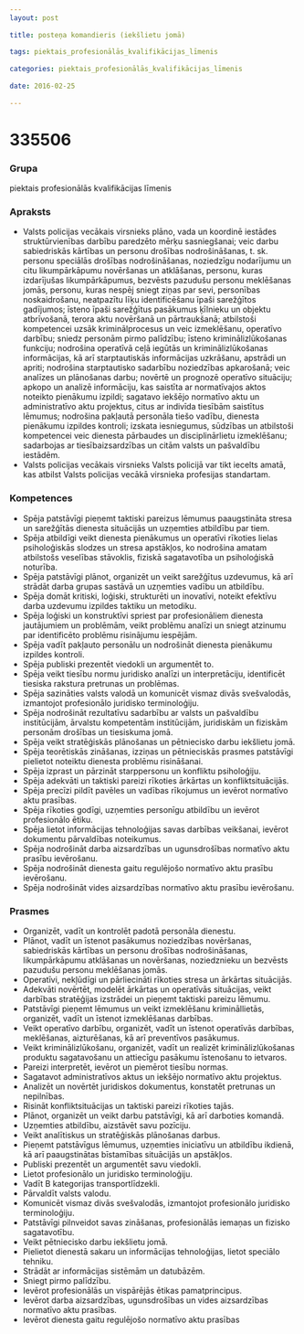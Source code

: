 ```yaml
---
layout: post
    
title: posteņa komandieris (iekšlietu jomā)
    
tags: piektais_profesionālās_kvalifikācijas_līmenis
    
categories: piektais_profesionālās_kvalifikācijas_līmenis
    
date: 2016-02-25
    
---
```

# 335506

### Grupa
piektais profesionālās kvalifikācijas līmenis

### Apraksts

* Valsts policijas vecākais virsnieks plāno, vada un koordinē iestādes struktūrvienības darbību paredzēto mērķu sasniegšanai; veic darbu sabiedriskās kārtības un personu drošības nodrošināšanas, t. sk. personu speciālās drošības nodrošināšanas, noziedzīgu nodarījumu un citu likumpārkāpumu novēršanas un atklāšanas, personu, kuras izdarījušas likumpārkāpumus, bezvēsts pazudušu personu meklēšanas jomās, personu, kuras nespēj sniegt ziņas par sevi, personības noskaidrošanu, neatpazītu līķu identificēšanu īpaši sarežģītos gadījumos; īsteno īpaši sarežģītus pasākumus ķīlnieku un objektu atbrīvošanā, terora aktu novēršanā un pārtraukšanā; atbilstoši kompetencei uzsāk kriminālprocesus un veic izmeklēšanu, operatīvo darbību; sniedz personām pirmo palīdzību; īsteno kriminālizlūkošanas funkciju; nodrošina operatīvā ceļā iegūtās un kriminālizlūkošanas informācijas, kā arī starptautiskās informācijas uzkrāšanu, apstrādi un apriti; nodrošina starptautisko sadarbību noziedzības apkarošanā; veic analīzes un plānošanas darbu; novērtē un prognozē operatīvo situāciju; apkopo un analizē informāciju, kas saistīta ar normatīvajos aktos noteikto pienākumu izpildi; sagatavo iekšējo normatīvo aktu un administratīvo aktu projektus, citus ar indivīda tiesībām saistītus lēmumus; nodrošina pakļautā personāla tiešo vadību, dienesta pienākumu izpildes kontroli; izskata iesniegumus, sūdzības un atbilstoši kompetencei veic dienesta pārbaudes un disciplinārlietu izmeklēšanu; sadarbojas ar tiesībaizsardzības un citām valsts un pašvaldību iestādēm.
* Valsts policijas vecākais virsnieks Valsts policijā var tikt iecelts amatā, kas atbilst Valsts policijas vecākā virsnieka profesijas standartam.

### Kompetences

* Spēja patstāvīgi pieņemt taktiski pareizus lēmumus paaugstināta stresa un sarežģītās dienesta situācijās un uzņemties atbildību par tiem.
* Spēja atbildīgi veikt dienesta pienākumus un operatīvi rīkoties lielas psiholoģiskās slodzes un stresa apstākļos, ko nodrošina amatam atbilstošs veselības stāvoklis, fiziskā sagatavotība un psiholoģiskā noturība.
* Spēja patstāvīgi plānot, organizēt un veikt sarežģītus uzdevumus, kā arī strādāt darba grupas sastāvā un uzņemties vadību un atbildību.
* Spēja domāt kritiski, loģiski, strukturēti un inovatīvi, noteikt efektīvu darba uzdevumu izpildes taktiku un metodiku.
* Spēja loģiski un konstruktīvi spriest par profesionāliem dienesta jautājumiem un problēmām, veikt problēmu analīzi un sniegt atzinumu par identificēto problēmu risinājumu iespējām.
* Spēja vadīt pakļauto personālu un nodrošināt dienesta pienākumu izpildes kontroli.
* Spēja publiski prezentēt viedokli un argumentēt to.
* Spēja veikt tiesību normu juridisko analīzi un interpretāciju, identificēt tiesiska rakstura pretrunas un problēmas.
* Spēja sazināties valsts valodā un komunicēt vismaz divās svešvalodās, izmantojot profesionālo juridisko terminoloģiju.
* Spēja nodrošināt rezultatīvu sadarbību ar valsts un pašvaldību institūcijām, ārvalstu kompetentām institūcijām, juridiskām un fiziskām personām drošības un tiesiskuma jomā.
* Spēja veikt stratēģiskās plānošanas un pētniecisko darbu iekšlietu jomā.
* Spēja teorētiskās zināšanas, izziņas un pētnieciskās prasmes patstāvīgi pielietot noteiktu dienesta problēmu risināšanai.
* Spēja izprast un pārzināt starppersonu un konfliktu psiholoģiju.
* Spēja adekvāti un taktiski pareizi rīkoties ārkārtas un konfliktsituācijās.
* Spēja precīzi pildīt pavēles un vadības rīkojumus un ievērot normatīvo aktu prasības.
* Spēja rīkoties godīgi, uzņemties personīgu atbildību un ievērot profesionālo ētiku.
* Spēja lietot informācijas tehnoloģijas savas darbības veikšanai, ievērot dokumentu pārvaldības noteikumus.
* Spēja nodrošināt darba aizsardzības un ugunsdrošības normatīvo aktu prasību ievērošanu.
* Spēja nodrošināt dienesta gaitu regulējošo normatīvo aktu prasību ievērošanu.
* Spēja nodrošināt vides aizsardzības normatīvo aktu prasību ievērošanu.

### Prasmes 
* Organizēt, vadīt un kontrolēt padotā personāla dienestu.
* Plānot, vadīt un īstenot pasākumus noziedzības novēršanas, sabiedriskās kārtības un personu drošības nodrošināšanas, likumpārkāpumu atklāšanas un novēršanas, noziedznieku un bezvēsts pazudušu personu meklēšanas jomās.
* Operatīvi, nekļūdīgi un pārliecināti rīkoties stresa un ārkārtas situācijās.
* Adekvāti novērtēt, modelēt ārkārtas un operatīvās situācijas, veikt darbības stratēģijas izstrādei un pieņemt taktiski pareizu lēmumu.
* Patstāvīgi pieņemt lēmumus un veikt izmeklēšanu krimināllietās, organizēt, vadīt un īstenot izmeklēšanas darbības.
* Veikt operatīvo darbību, organizēt, vadīt un īstenot operatīvās darbības, meklēšanas, aizturēšanas, kā arī preventīvos pasākumus.
* Veikt kriminālizlūkošanu, organizēt, vadīt un realizēt kriminālizlūkošanas produktu sagatavošanu un attiecīgu pasākumu īstenošanu to ietvaros.
* Pareizi interpretēt, ievērot un piemērot tiesību normas.
* Sagatavot administratīvos aktus un iekšējo normatīvo aktu projektus.
* Analizēt un novērtēt juridiskos dokumentus, konstatēt pretrunas un nepilnības.
* Risināt konfliktsituācijas un taktiski pareizi rīkoties tajās.
* Plānot, organizēt un veikt darbu patstāvīgi, kā arī darboties komandā.
* Uzņemties atbildību, aizstāvēt savu pozīciju.
* Veikt analītiskus un stratēģiskās plānošanas darbus.
* Pieņemt patstāvīgus lēmumus, uzņemties iniciatīvu un atbildību ikdienā, kā arī paaugstinātas bīstamības situācijās un apstākļos.
* Publiski prezentēt un argumentēt savu viedokli.
* Lietot profesionālo un juridisko terminoloģiju.
* Vadīt B kategorijas transportlīdzekli.
* Pārvaldīt valsts valodu.
* Komunicēt vismaz divās svešvalodās, izmantojot profesionālo juridisko terminoloģiju.
* Patstāvīgi pilnveidot savas zināšanas, profesionālās iemaņas un fizisko sagatavotību.
* Veikt pētniecisko darbu iekšlietu jomā.
* Pielietot dienestā sakaru un informācijas tehnoloģijas, lietot speciālo tehniku.
* Strādāt ar informācijas sistēmām un datubāzēm.
* Sniegt pirmo palīdzību.
* Ievērot profesionālās un vispārējās ētikas pamatprincipus.
* Ievērot darba aizsardzības, ugunsdrošības un vides aizsardzības normatīvo aktu prasības.
* Ievērot dienesta gaitu regulējošo normatīvo aktu prasības